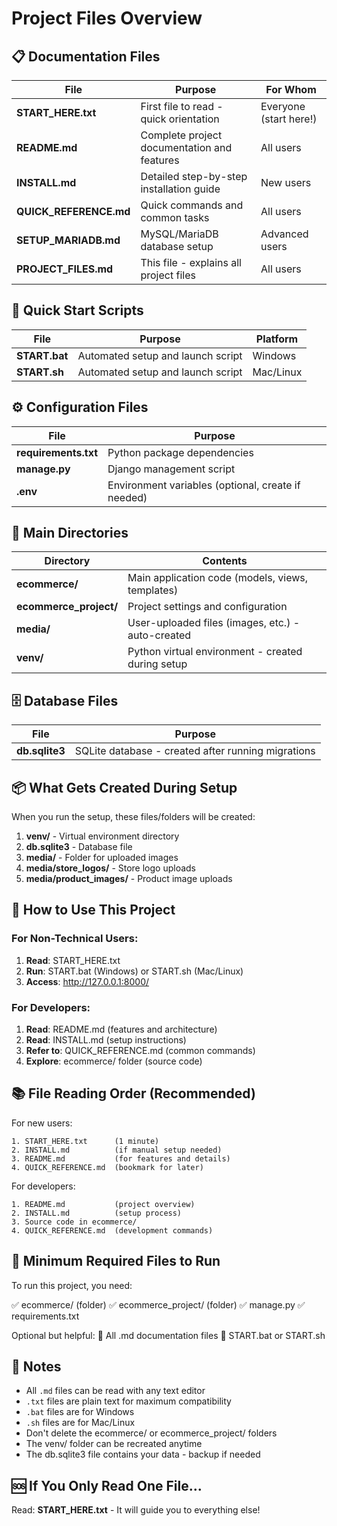 # Project Files Overview

## 📋 Documentation Files

| File | Purpose | For Whom |
|------|---------|----------|
| **START_HERE.txt** | First file to read - quick orientation | Everyone (start here!) |
| **README.md** | Complete project documentation and features | All users |
| **INSTALL.md** | Detailed step-by-step installation guide | New users |
| **QUICK_REFERENCE.md** | Quick commands and common tasks | All users |
| **SETUP_MARIADB.md** | MySQL/MariaDB database setup | Advanced users |
| **PROJECT_FILES.md** | This file - explains all project files | All users |

## 🚀 Quick Start Scripts

| File | Purpose | Platform |
|------|---------|----------|
| **START.bat** | Automated setup and launch script | Windows |
| **START.sh** | Automated setup and launch script | Mac/Linux |

## ⚙️ Configuration Files

| File | Purpose |
|------|---------|
| **requirements.txt** | Python package dependencies |
| **manage.py** | Django management script |
| **.env** | Environment variables (optional, create if needed) |

## 📁 Main Directories

| Directory | Contents |
|-----------|----------|
| **ecommerce/** | Main application code (models, views, templates) |
| **ecommerce_project/** | Project settings and configuration |
| **media/** | User-uploaded files (images, etc.) - auto-created |
| **venv/** | Python virtual environment - created during setup |

## 🗄️ Database Files

| File | Purpose |
|------|---------|
| **db.sqlite3** | SQLite database - created after running migrations |

## 📦 What Gets Created During Setup

When you run the setup, these files/folders will be created:

1. **venv/** - Virtual environment directory
2. **db.sqlite3** - Database file
3. **media/** - Folder for uploaded images
4. **media/store_logos/** - Store logo uploads
5. **media/product_images/** - Product image uploads

## 🔧 How to Use This Project

### For Non-Technical Users:

1. **Read**: START_HERE.txt
2. **Run**: START.bat (Windows) or START.sh (Mac/Linux)
3. **Access**: http://127.0.0.1:8000/

### For Developers:

1. **Read**: README.md (features and architecture)
2. **Read**: INSTALL.md (setup instructions)
3. **Refer to**: QUICK_REFERENCE.md (common commands)
4. **Explore**: ecommerce/ folder (source code)

## 📚 File Reading Order (Recommended)

For new users:
```
1. START_HERE.txt      (1 minute)
2. INSTALL.md          (if manual setup needed)
3. README.md           (for features and details)
4. QUICK_REFERENCE.md  (bookmark for later)
```

For developers:
```
1. README.md           (project overview)
2. INSTALL.md          (setup process)
3. Source code in ecommerce/
4. QUICK_REFERENCE.md  (development commands)
```

## 🎯 Minimum Required Files to Run

To run this project, you need:

✅ ecommerce/ (folder)
✅ ecommerce_project/ (folder)
✅ manage.py
✅ requirements.txt

Optional but helpful:
📄 All .md documentation files
🚀 START.bat or START.sh

## 📝 Notes

- All `.md` files can be read with any text editor
- `.txt` files are plain text for maximum compatibility
- `.bat` files are for Windows
- `.sh` files are for Mac/Linux
- Don't delete the ecommerce/ or ecommerce_project/ folders
- The venv/ folder can be recreated anytime
- The db.sqlite3 file contains your data - backup if needed

## 🆘 If You Only Read One File...

Read: **START_HERE.txt** - It will guide you to everything else!
